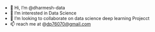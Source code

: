 - 👋 Hi, I’m @dharmesh-data
- 👀 I’m interested in Data Science
- 💞️ I’m looking to collaborate on data science deep learning Projecct
- 📫 reach me at @dp76070@gmail.com

<!---
dharmesh-data/dharmesh-data is a ✨ special ✨ repository because its `README.md` (this file) appears on your GitHub profile.
You can click the Preview link to take a look at your changes.
--->

